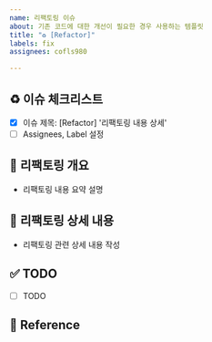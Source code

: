 ```yaml
---
name: 리팩토링 이슈
about: 기존 코드에 대한 개선이 필요한 경우 사용하는 템플릿
title: "♻️ [Refactor]"
labels: fix
assignees: cofls980

---
```


## ♻️ 이슈 체크리스트

- [x] 이슈 제목: [Refactor] '리팩토링 내용 상세'
- [ ] Assignees, Label 설정

## 📄 리팩토링 개요

- 리팩토링 내용 요약 설명

## 📝 리팩토링 상세 내용

- 리팩토링 관련 상세 내용 작성

## ✅ TODO

<!-- 이슈 해결을 위한 TODO -->

- [ ] TODO

## 📍 Reference

<!-- 참고한 레퍼런스 추가-->
